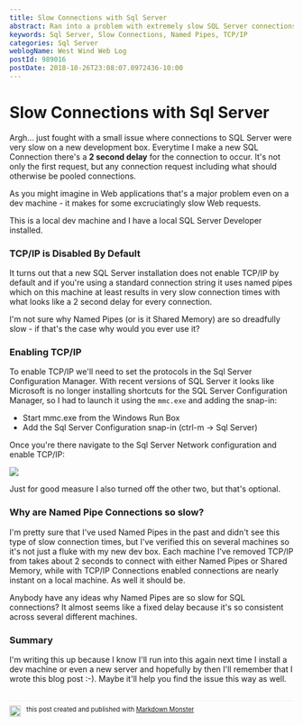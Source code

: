 ```yaml
---
title: Slow Connections with Sql Server
abstract: Ran into a problem with extremely slow SQL Server connections when connecting to the server. Connections would take 2 seconds or more even on repeat connections. It turns out the problem is related to missing TCP/IP protocol support which is disabled by default.
keywords: Sql Server, Slow Connections, Named Pipes, TCP/IP
categories: Sql Server
weblogName: West Wind Web Log
postId: 989016
postDate: 2018-10-26T23:08:07.0972436-10:00
---
```

# Slow Connections with Sql Server

Argh... just fought with a small issue where connections to SQL Server were very slow on a new development box. Everytime I make a new SQL Connection there's a **2 second delay** for the connection to occur. It's not only the first request, but any connection request including what should otherwise be pooled connections.

As you might imagine in Web applications that's a major problem even on a dev machine - it makes for some excruciatingly slow Web requests.

This is a local dev machine and I have a local SQL Server Developer installed.

### TCP/IP is Disabled By Default
It turns out that a new SQL Server installation does not enable TCP/IP by default and if you're using a standard connection string it uses named pipes which on this machine at least results in very slow connection times with what looks like a 2 second delay for every connection.

I'm not sure why Named Pipes (or is it Shared Memory) are so dreadfully slow - if that's the case why would you ever use it? 

### Enabling TCP/IP
To enable TCP/IP we'll need to set the protocols in the Sql Server Configuration Manager. With recent versions of SQL Server it looks like Microsoft is no longer installing shortcuts for the SQL Server Configuration Manager, so I had to launch it using the `mmc.exe` and adding the snap-in:

* Start mmc.exe from the Windows Run Box
* Add the Sql Server Configuration snap-in (ctrl-m -> Sql Server)

Once you're there navigate to the Sql Server Network configuration and enable TCP/IP:

![](https://weblog.west-wind.com/images/2018/Sql-Server-Slow-Connections-with-2-second-or-so-delay/AddTcpIp.png)

Just for good measure I also turned off the other two, but that's optional.

### Why are Named Pipe Connections so slow?
I'm pretty sure that I've used Named Pipes in the past and didn't see this type of slow connection times, but I've verified this on several machines so it's not just a fluke with my new dev box. Each machine I've removed TCP/IP from takes about 2 seconds to connect with either Named Pipes or Shared Memory, while with TCP/IP Connections enabled connections are nearly instant on a local machine. As well it should be.

Anybody have any ideas why Named Pipes are so slow for SQL connections? It almost seems like a fixed delay because it's so consistent across several different machines.

### Summary
I'm writing this up because I know I'll run into this again next time I install a dev machine or even a new server and hopefully by then I'll remember that I wrote this blog post :-). Maybe it'll help you find the issue this way as well.

<div style="margin-top: 30px;font-size: 0.8em;
            border-top: 1px solid #eee;padding-top: 8px;">
    <img src="https://markdownmonster.west-wind.com/favicon.png"
         style="height: 20px;float: left; margin-right: 10px;"/>
    this post created and published with 
    <a href="https://markdownmonster.west-wind.com" 
       target="top">Markdown Monster</a> 
</div>